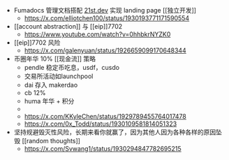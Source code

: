 - Fumadocs 管理文档搭配 [21st.dev](https://t.co/i8XnImoEEv) 实现 landing page [[独立开发]]
	- https://x.com/elliotchen100/status/1930193771171590554
- [[account abstraction]] 与 [[eip]]7702
	- https://www.youtube.com/watch?v=0hhbkrNYZK0
- [[eip]]7702 风险
	- https://x.com/galenyuan/status/1926659099170648344
- 币圈年华 10% [[现金流]] 策略
	- pendle 稳定币吃息，usdf，cusdo
	- 交易所活动如launchpool
	- dai 存入 makerdao
	- cb 12%
	- huma 年华 + 积分
	-
	- https://x.com/KKyleChen/status/1929789455764017478
	- https://x.com/0x_Todd/status/1930109581814051323
- 坚持规避毁灭性风险，长期来看你就赢了，因为其他人因为各种各样的原因坠毁 [[random thoughts]]
	- https://x.com/Svwang1/status/1930294847782695215